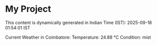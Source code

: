 # My Project

This content is dynamically generated in Indian Time (IST): 2025-09-18 01:54:01 IST


Current Weather in Coimbatore:
Temperature: 24.88 °C
Condition: mist
